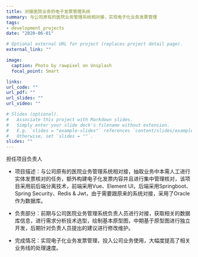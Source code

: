 ```yaml
---
title: 对接医院业务的电子发票管理系统
summary: 与公司原有的医院业务管理系统相对接，实现电子化业务发票管理
tags:
- development_projects
date: "2020-06-01"

# Optional external URL for project (replaces project detail page).
external_link: ""

image:
  caption: Photo by rawpixel on Unsplash
  focal_point: Smart

links:
url_code: ""
url_pdf: ""
url_slides: ""
url_video: ""

# Slides (optional).
#   Associate this project with Markdown slides.
#   Simply enter your slide deck's filename without extension.
#   E.g. `slides = "example-slides"` references `content/slides/example-slides.md`.
#   Otherwise, set `slides = ""`.
slides: ""
---
```

担任项目负责人

- 项目描述：与公司原有的医院业务管理系统相对接，抽取业务中本需人工进行实体发票核对的任务，额外构建电子化发票内容并且进行集中管理核对，该项目采用前后端分离技术，前端采用Vue、Element UI，后端采用Springboot、Spring Security、Redis & Jwt，由于需要跟原来的系统对接，采用了Oracle作为数据库。

- 负责部分：前期与公司医院业务管理系统负责人员进行对接，获取相关的数据库信息，进行需求分析技术选型，绘制基本原型图，中期基于原型图进行独立开发，后期针对负责人员提出的建议进行修改维护。

- 完成情况：实现电子化业务发票管理，投入公司业务使用，大幅度提高了相关业务线的处理速度。
